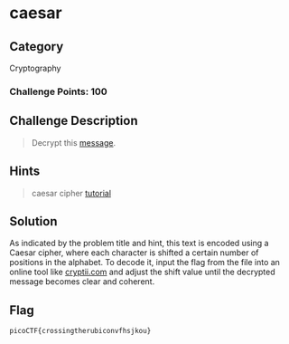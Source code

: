 # caesar

## Category
Cryptography

### Challenge Points: 100

## Challenge Description
> Decrypt this [message](ciphertext).
## Hints
> caesar cipher [tutorial](https://learncryptography.com/classical-encryption/caesar-cipher)
## Solution
As indicated by the problem title and hint, this text is encoded using a Caesar cipher, where each character is shifted a certain number of positions in the alphabet. To decode it, input the flag from the file into an online tool like [cryptii.com](https://cryptii.com/pipes/caesar-cipher) and adjust the shift value until the decrypted message becomes clear and coherent. 
## Flag
`picoCTF{crossingtherubiconvfhsjkou}`